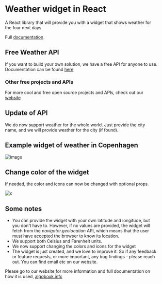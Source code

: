 # Weather widget in React

A React library that will provide you with a widget that shows weather for the four next days.

Full [documentation](https://algobook.info/docs/reactjs-weather).

## Free Weather API

If you want to build your own solution, we have a free API for anyone to use. Documentation can be found [here](https://algobook.info/docs/weather-api)

### Other free projects and APIs

For more cool and free open source projects and APIs, check out our [website](https://algobook.info/opensource)

## Update of API

We do now support weather for the whole world. Just provide the city name, and we will provide weather for the city (if found).

## Example widget of weather in Copenhagen

![image](https://storage.googleapis.com/algobook/weather-widget/Screenshot%202023-04-10%20at%2011.38.19.png)

## Change color of the widget

If needed, the color and icons can now be changed with optional props.

![c](https://storage.googleapis.com/algobook/weather-widget/Screenshot%202023-05-08%20at%2013.10.47.png)

## Some notes

- You can provide the widget with your own latitude and longitude, but you don't have to. However, if no values are provided, the widget will fetch from the _navigator.geolocation_ API, which means that the user must have accepted the browser to know its location.
- We support both Celsius and Farenheit units.
- We now support changing the colors and icons for the widget
- The widget is just created, and we love to improve it. So if any feedback or feature requests, or more important, any bug findings - please reach out. You can find email etc on our website.

Please go to our website for more information and full documentation on how it is used, [algobook.info](https://algobook.info/)
